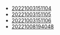 - [20221003151104](/zet/20221003151104/README.md)
- [20221003151105](/zet/20221003151105/README.md)
- [20221003151106](/zet/20221003151106/README.md)
- [20221008194048](/zet/20221008194048/README.md)
